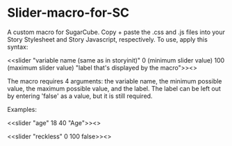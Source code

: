 # Slider-macro-for-SC
A custom macro for SugarCube.
Copy + paste the .css and .js files into your Story Stylesheet and Story Javascript, respectively.
To use, apply this syntax:

  <<slider "variable name (same as in storyinit)" 0 (minimum slider value) 100 (maximum slider value) "label that's displayed by the macro">><</slider>>

The macro requires 4 arguments: the variable name, the minimum possible value, the maximum possible value, and the label. The label can be left out by entering 'false' as a value, but it is still required.

Examples:

  <<slider "age" 18 40 "Age">><</slider>>

  <<slider "reckless" 0 100 false>><</slider>>
